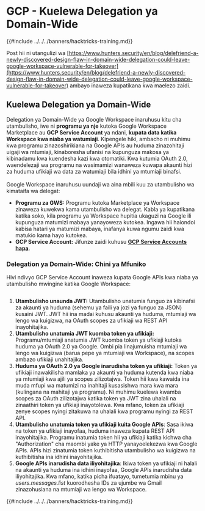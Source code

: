 # GCP - Kuelewa Delegation ya Domain-Wide

{{#include ../../../banners/hacktricks-training.md}}

Post hii ni utangulizi wa [https://www.hunters.security/en/blog/delefriend-a-newly-discovered-design-flaw-in-domain-wide-delegation-could-leave-google-workspace-vulnerable-for-takeover](https://www.hunters.security/en/blog/delefriend-a-newly-discovered-design-flaw-in-domain-wide-delegation-could-leave-google-workspace-vulnerable-for-takeover) ambayo inaweza kupatikana kwa maelezo zaidi.

## **Kuelewa Delegation ya Domain-Wide**

Delegation ya Domain-Wide ya Google Workspace inaruhusu kitu cha utambulisho, iwe ni **programu ya nje** kutoka Google Workspace Marketplace au **GCP Service Account** ya ndani, **kupata data katika Workspace kwa niaba ya watumiaji**. Kipengele hiki, ambacho ni muhimu kwa programu zinazoshirikiana na Google APIs au huduma zinazohitaji uigaji wa mtumiaji, kinaboresha ufanisi na kupunguza makosa ya kibinadamu kwa kuendesha kazi kwa otomatiki. Kwa kutumia OAuth 2.0, waendelezaji wa programu na wasimamizi wanaweza kuwapa akaunti hizi za huduma ufikiaji wa data za watumiaji bila idhini ya mtumiaji binafsi.\
\
Google Workspace inaruhusu uundaji wa aina mbili kuu za utambulisho wa kimataifa wa delegat:

- **Programu za GWS:** Programu kutoka Marketplace ya Workspace zinaweza kuwekwa kama utambulisho wa delegat. Kabla ya kupatikana katika soko, kila programu ya Workspace hupitia ukaguzi na Google ili kupunguza matumizi mabaya yanayoweza kutokea. Ingawa hii haiondoi kabisa hatari ya matumizi mabaya, inafanya kuwa ngumu zaidi kwa matukio kama hayo kutokea.
- **GCP Service Account:** Jifunze zaidi kuhusu [**GCP Service Accounts hapa**](../gcp-basic-information/#service-accounts).

### **Delegation ya Domain-Wide: Chini ya Mfuniko**

Hivi ndivyo GCP Service Account inaweza kupata Google APIs kwa niaba ya utambulisho mwingine katika Google Workspace:

<figure><img src="../../../images/image (58).png" alt=""><figcaption></figcaption></figure>

1. **Utambulisho unaunda JWT:** Utambulisho unatumia funguo za kibinafsi za akaunti ya huduma (sehemu ya faili ya jozi ya funguo za JSON) kusaini JWT. JWT hii ina madai kuhusu akaunti ya huduma, mtumiaji wa lengo wa kuigizwa, na OAuth scopes za ufikiaji wa REST API inayohitajika.
2. **Utambulisho unatumia JWT kuomba token ya ufikiaji:** Programu/mtumiaji anatumia JWT kuomba token ya ufikiaji kutoka huduma ya OAuth 2.0 ya Google. Ombi pia linajumuisha mtumiaji wa lengo wa kuigizwa (barua pepe ya mtumiaji wa Workspace), na scopes ambazo ufikiaji unahitajika.
3. **Huduma ya OAuth 2.0 ya Google inarudisha token ya ufikiaji:** Token ya ufikiaji inawakilisha mamlaka ya akaunti ya huduma kutenda kwa niaba ya mtumiaji kwa ajili ya scopes zilizotajwa. Token hii kwa kawaida ina muda mfupi wa matumizi na inahitaji kusasishwa mara kwa mara (kulingana na mahitaji ya programu). Ni muhimu kuelewa kwamba scopes za OAuth zilizotajwa katika token ya JWT zina uhalali na zinaathiri token ya ufikiaji inayotolewa. Kwa mfano, token za ufikiaji zenye scopes nyingi zitakuwa na uhalali kwa programu nyingi za REST API.
4. **Utambulisho unatumia token ya ufikiaji kuita Google APIs**: Sasa ikiwa na token ya ufikiaji inayofaa, huduma inaweza kupata REST API inayohitajika. Programu inatumia token hii ya ufikiaji katika kichwa cha "Authorization" cha maombi yake ya HTTP yanayoelekezwa kwa Google APIs. APIs hizi zinatumia token kuthibitisha utambulisho wa kuigizwa na kuthibitisha ina idhini inayohitajika.
5. **Google APIs inarudisha data iliyohitajika**: Ikiwa token ya ufikiaji ni halali na akaunti ya huduma ina idhini inayofaa, Google APIs inarudisha data iliyohitajika. Kwa mfano, katika picha ifuatayo, tumetumia mbinu ya _users.messages.list_ kuorodhesha IDs za ujumbe wa Gmail zinazohusiana na mtumiaji wa lengo wa Workspace.

{{#include ../../../banners/hacktricks-training.md}}
